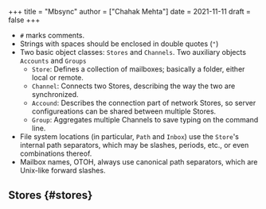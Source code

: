 +++
title = "Mbsync"
author = ["Chahak Mehta"]
date = 2021-11-11
draft = false
+++

-   `#` marks comments.
-   Strings with spaces should be enclosed in double quotes (`"`)
-   Two basic object classes: `Stores` and `Channels`. Two auxiliary objects `Accounts` and `Groups`
    -   `Store`: Defines a collection of mailboxes; basically a folder, either local or remote.
    -   `Channel`: Connects two Stores, describing the way the two are synchronized.
    -   `Accound`: Describes the connection part of network Stores, so server configureations can be shared between multiple Stores.
    -   `Group`: Aggregates multiple Channels to save typing on the command line.
-   File system locations (in particular, `Path` and `Inbox`) use the `Store`'s internal path separators, which may be slashes, periods, etc., or even combinations thereof.
-   Mailbox names, OTOH, always use canonical path separators, which are Unix-like forward slashes.


## Stores {#stores}
